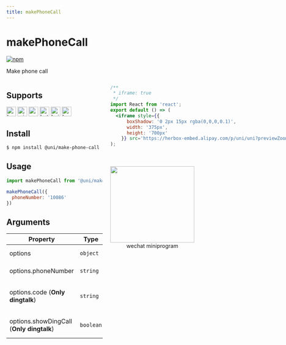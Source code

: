 ```yaml
---
title: makePhoneCall
---
```


# makePhoneCall
[![npm](https://img.shields.io/npm/v/@uni/make-phone-call.svg)](https://www.npmjs.com/package/@uni/make-phone-call)

Make phone call

<div style="display: flex;flex-direction: row;justify-content: space-between;">
<div style="margin-right: 20px;max-width: 50%;">

## Supports
<img alt="browser" src="https://gw.alicdn.com/tfs/TB1uYFobGSs3KVjSZPiXXcsiVXa-200-200.svg" width="25px" height="25px" /> <img alt="miniApp" src="https://gw.alicdn.com/tfs/TB1bBpmbRCw3KVjSZFuXXcAOpXa-200-200.svg" width="25px" height="25px" title="ali miniprogram" /> <img alt="wechatMiniprogram" src="https://img.alicdn.com/tfs/TB1slcYdxv1gK0jSZFFXXb0sXXa-200-200.svg" width="25px" height="25px" title="wechatMiniprogram" /> <img alt="bytedanceMicroApp" src="https://gw.alicdn.com/tfs/TB1jFtVzO_1gK0jSZFqXXcpaXXa-200-200.svg" width="25px" height="25px" title="bytedanceMicroApp" /> <img alt="baiduSmartProgram" src="https://img.alicdn.com/imgextra/i4/O1CN01jngdBb24yGv2Fu34G_!!6000000007459-2-tps-200-200.png" width="25px" height="25px" title="百度小程序" /> <img alt="kuaiShouMiniProgram" src="https://gw.alicdn.com/imgextra/i4/O1CN01kzmJMM24jcFEzp5Wv_!!6000000007427-2-tps-200-200.png" width="25px" height="25px" title="快手小程序" />

## Install

```bash
$ npm install @uni/make-phone-call --save
```

## Usage

```js
import makePhoneCall from '@uni/make-phone-call';

makePhoneCall({
  phoneNumber: '10086'
})
```


## Arguments
| Property       | Type     | Description       |  Default  | Required  |
| ------------------ | -------- | ------------ | ------- | ------- |
| options            | `object` |  Function options  |     -     | - |
| options.phoneNumber    | `string` | Phone number | - | Yes |
| options.code (**Only dingtalk**) | `string` | International telephone code, china is `+86` | - | No  |
| options.showDingCall (**Only dingtalk**) | `boolean` | Whether to show the \`ding\` call | - |  No  |


</div>
<div>

```jsx | inline
/**
 * iframe: true
 */
import React from 'react';
export default () => (
  <iframe style={{
      boxShadow: '0 2px 15px rgba(0,0,0,0.1)',
      width: '375px',
      height: '700px'
    }} src='https://herbox-embed.alipay.com/p/uni/uni?previewZoom=100&view=preview&defaultPage=pages/make-phone-call/index&topSlider=false'></iframe>
);
```

<div style="display: flex;margin-top: 50px;">
  <div>
    <img src="https://img.alicdn.com/imgextra/i3/O1CN015JYNlN1Nhl9FwpRcA_!!6000000001602-0-tps-644-618.jpg" width="220" height="200" />
    <div style="text-align: center;">wechat miniprogram</div>
  </div>
</div>

</div>

</div>
